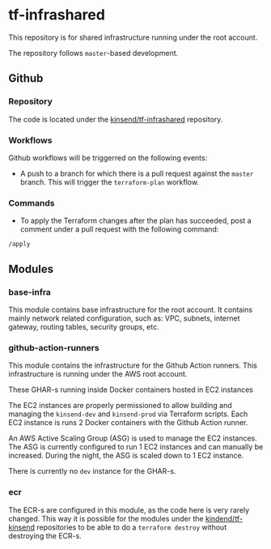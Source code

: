 # tf-infrashared

This repository is for shared infrastructure running under the root account.

The repository follows `master`-based development.

## Github

### Repository

The code is located under the [kinsend/tf-infrashared] repository.

### Workflows

Github workflows will be triggerred on the following events:

* A push to a branch for which there is a pull request against the `master` branch. This will trigger the `terraform-plan` workflow.

### Commands

* To apply the Terraform changes after the plan has succeeded, post a comment under a pull request with
the following command:
```
/apply
```

## Modules

### base-infra

This module contains base infrastructure for the root account. It contains mainly network related configuration,
such as: VPC, subnets, internet gateway, routing tables, security groups, etc.

### github-action-runners

This module contains the infrastructure for the Github Action runners. This infrastructure is running under the
AWS root account.

These GHAR-s running inside Docker containers hosted in EC2 instances

The EC2 instances are properly permissioned to allow building and managing the `kinsend-dev` and `kinsend-prod` via Terraform scripts.
Each EC2 instance is runs 2 Docker containers with the Github Action runner.

An AWS Active Scaling Group (ASG) is used to manage the EC2 instances. The ASG is currently configured to run 1 EC2 instances and can manually be increased.
During the night, the ASG is scaled down to 1 EC2 instance.

There is currently no `dev` instance for the GHAR-s.

### ecr

The ECR-s are configured in this module, as the code here is very rarely changed. This way it is possible for the
modules under the [kindend/tf-kinsend] repositories to be able to do a `terraform destroy` without destroying the ECR-s.

[kinsend/tf-infrashared]: https://github.com/kinsend/tf-infrashred
[kindend/tf-kinsend]: https://github.com/kinsend/tf-kinsend
